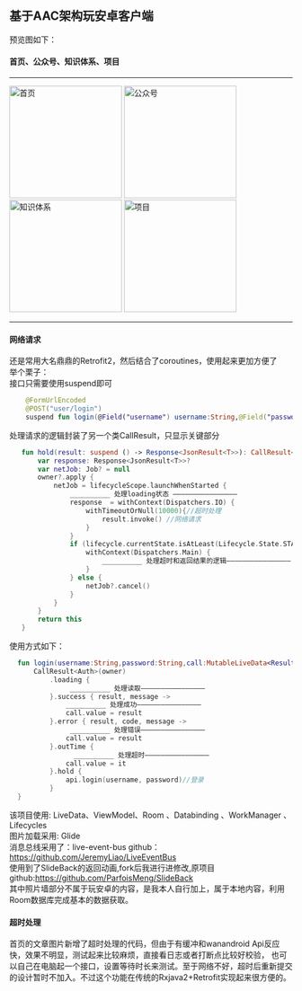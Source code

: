 ## 基于AAC架构玩安卓客户端
预览图如下：  
#### 首页、公众号、知识体系、项目
___
<img src ="https://github.com/ShowMeThe/WanAndroid/blob/master/jpg/20191021094102.jpg" width = 200 alt = "首页"/> <img src ="https://github.com/ShowMeThe/WanAndroid/blob/master/jpg/20191021094100.jpg" width = 200 alt = "公众号"/>  <img src ="https://github.com/ShowMeThe/WanAndroid/blob/master/jpg/20191021094056.jpg" width = 200 alt = "知识体系"/>  <img src ="https://github.com/ShowMeThe/WanAndroid/blob/master/jpg/20191021094105.jpg" width = 200 alt = "项目"/>
___
#### 网络请求  
还是常用大名鼎鼎的Retrofit2，然后结合了coroutines，使用起来更加方便了  
举个栗子：  
接口只需要使用suspend即可
```kotlin
    @FormUrlEncoded
    @POST("user/login")
    suspend fun login(@Field("username") username:String,@Field("password") password:String) : Response<JsonResult<Auth>>
 ```
 处理请求的逻辑封装了另一个类CallResult，只显示关键部分
 ```kotlin
    fun hold(result: suspend () -> Response<JsonResult<T>>): CallResult<T> {
        var response: Response<JsonResult<T>>?
        var netJob: Job? = null
        owner?.apply {
            netJob = lifecycleScope.launchWhenStarted {
                __________ 处理loading状态 ————————————————
                response  = withContext(Dispatchers.IO) {
                    withTimeoutOrNull(10000){//超时处理
                        result.invoke() //网络请求
                    }
                }
                if (lifecycle.currentState.isAtLeast(Lifecycle.State.STARTED)) {
                    withContext(Dispatchers.Main) {
                        __________ 处理超时和返回结果的逻辑————————————————
                    }
                } else {
                    netJob?.cancel()
                }
            }
        }
        return this
    }
 
  ```
  使用方式如下：
  ```kotlin
    fun login(username:String,password:String,call:MutableLiveData<Result<Auth>>){
        CallResult<Auth>(owner)
            .loading {
                 __________ 处理读取————————————————
            }.success { result, message ->
                __________ 处理成功————————————————
                call.value = result
            }.error { result, code, message ->
                 __________ 处理错误————————————————
                call.value = result
            }.outTime {
                  __________ 处理超时————————————————
                call.value = it
            }.hold {
                api.login(username, password)//登录
            }
    }
   ```
  该项目使用: LiveData、ViewModel、Room 、Databinding 、WorkManager 、Lifecycles  
  图片加载采用: Glide  
  消息总线采用了：live-event-bus github：https://github.com/JeremyLiao/LiveEventBus  
  使用到了SlideBack的返回动画,fork后我进行进修改,原项目github:https://github.com/ParfoisMeng/SlideBack  
  其中照片墙部分不属于玩安卓的内容，是我本人自行加上，属于本地内容，利用Room数据库完成基本的数据获取。
  #### 超时处理
  首页的文章图片新增了超时处理的代码，但由于有缓冲和wanandroid Api反应快，效果不明显，测试起来比较麻烦，直接看日志或者打断点比较好校验，
  也可以自己在电脑起一个接口，设置等待时长来测试。至于网络不好，超时后重新提交的设计暂时不加入。不过这个功能在传统的Rxjava2+Retrofit实现起来很方便的。
 
  
   
    
   
